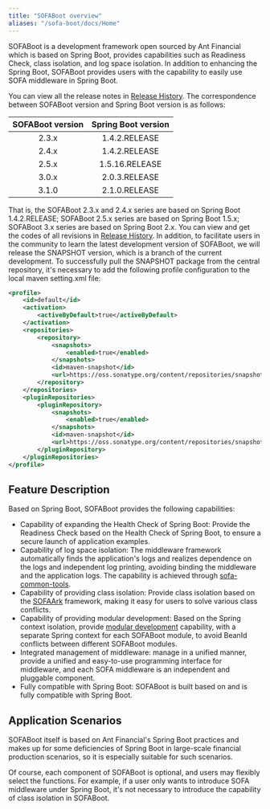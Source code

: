 ```yaml
---
title: "SOFABoot overview"
aliases: "/sofa-boot/docs/Home"
---
```


SOFABoot is a development framework open sourced by Ant Financial which is based on Spring Boot, provides capabilities such as Readiness Check, class isolation, and log space isolation. In addition to enhancing the Spring Boot, SOFABoot provides users with the capability to easily use SOFA middleware in Spring Boot.

You can view all the release notes in [Release History](https://github.com/sofastack/sofa-boot/releases). The correspondence between SOFABoot version and Spring Boot version is as follows:

|SOFABoot version| Spring Boot version|
|:---:|:---:|
|2.3.x|1.4.2.RELEASE|
|2.4.x|1.4.2.RELEASE|
|2.5.x|1.5.16.RELEASE|
|3.0.x|2.0.3.RELEASE|
|3.1.0|2.1.0.RELEASE|

That is, the SOFABoot 2.3.x and 2.4.x series are based on Spring Boot 1.4.2.RELEASE; SOFABoot 2.5.x series are based on Spring Boot 1.5.x; SOFABoot 3.x series are based on Spring Boot 2.x. You can view and get the codes of all revisions in [Release History](https://github.com/sofastack/sofa-boot/releases). In addition, to facilitate users in the community to learn the latest development version of SOFABoot, we will release the SNAPSHOT version, which is a branch of the current development. To successfully pull the SNAPSHOT package from the central repository, it's necessary to add the following profile configuration to the local maven setting.xml file:

```xml
<profile>
    <id>default</id>
    <activation>
        <activeByDefault>true</activeByDefault>
    </activation>
    <repositories>
        <repository>
            <snapshots>
                <enabled>true</enabled>
            </snapshots>
            <id>maven-snapshot</id>
            <url>https://oss.sonatype.org/content/repositories/snapshots</url>
        </repository>
    </repositories>
    <pluginRepositories>
        <pluginRepository>
            <snapshots>
                <enabled>true</enabled>
            </snapshots>
            <id>maven-snapshot</id>
            <url>https://oss.sonatype.org/content/repositories/snapshots</url>
        </pluginRepository>
    </pluginRepositories>
</profile>
```

## Feature Description

Based on Spring Boot, SOFABoot provides the following capabilities:

* Capability of expanding the Health Check of Spring Boot: Provide the Readiness Check based on the Health Check of Spring Boot, to ensure a secure launch of application examples.
* Capability of log space isolation: The middleware framework automatically finds the application's logs and realizes dependence on the logs and independent log printing, avoiding binding the middleware and the application logs. The capability is achieved through [sofa-common-tools](https://github.com/sofastack/sofa-common-tools).
* Capability of providing class isolation: Provide class isolation based on the [SOFAArk](https://github.com/sofastack/sofa-ark) framework, making it easy for users to solve various class conflicts.
* Capability of providing modular development: Based on the Spring context isolation, provide [modular development](../modular-development) capability, with a separate Spring context for each SOFABoot module, to avoid BeanId conflicts between different SOFABoot modules.
* Integrated management of middleware: manage in a unified manner, provide a unified and easy-to-use programming interface for middleware, and each SOFA middleware is an independent and pluggable component.
* Fully compatible with Spring Boot: SOFABoot is built based on and is fully compatible with Spring Boot.

## Application Scenarios

SOFABoot itself is based on Ant Financial's Spring Boot practices and makes up for some deficiencies of Spring Boot in large-scale financial production scenarios, so it is especially suitable for such scenarios.

Of course, each component of SOFABoot is optional, and users may flexibly select the functions. For example, if a user only wants to introduce SOFA middleware under Spring Boot, it's not necessary to introduce the capability of class isolation in SOFABoot.
